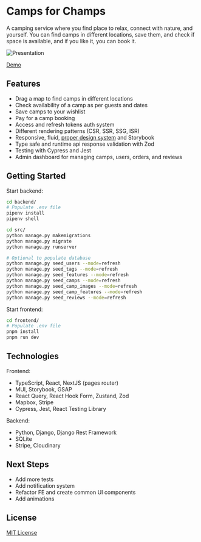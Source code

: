 # Camps for Champs

A camping service where you find place to relax, connect with nature, and yourself. You can find camps in different locations, save them, and check if space is available, and if you like it, you can book it.

![Presentation](./media/presentation.png)

[Demo](https://youtu.be/IXhIfAi1fXw)

## Features

- Drag a map to find camps in different locations
- Check availability of a camp as per guests and dates
- Save camps to your wishlist
- Pay for a camp booking
- Access and refresh tokens auth system
- Different rendering patterns (CSR, SSR, SSG, ISR)
- Responsive, fluid, [proper design system](https://www.figma.com/design/UVRba5oef3CqS1ifs5JPV9/camps-for-champs?node-id=10-2396&t=iK4PHZk7PpzvcuDD-1) and Storybook
- Type safe and runtime api response validation with Zod
- Testing with Cypress and Jest
- Admin dashboard for managing camps, users, orders, and reviews

## Getting Started

Start backend:

```bash
cd backend/
# Populate .env file
pipenv install
pipenv shell

cd src/
python manage.py makemigrations
python manage.py migrate
python manage.py runserver

# Optional to populate database
python manage.py seed_users --mode=refresh
python manage.py seed_tags --mode=refresh
python manage.py seed_features --mode=refresh
python manage.py seed_camps --mode=refresh
python manage.py seed_camp_images --mode=refresh
python manage.py seed_camp_features --mode=refresh
python manage.py seed_reviews --mode=refresh
```

Start frontend:

```bash
cd frontend/
# Populate .env file
pnpm install
pnpm run dev
```

## Technologies

Frontend:

- TypeScript, React, NextJS (pages router)
- MUI, Storybook, GSAP
- React Query, React Hook Form, Zustand, Zod
- Mapbox, Stripe
- Cypress, Jest, React Testing Library

Backend:

- Python, Django, Django Rest Framework
- SQLite
- Stripe, Cloudinary

## Next Steps

- Add more tests
- Add notification system
- Refactor FE and create common UI components
- Add animations

## License

[MIT License](./LICENSE)
